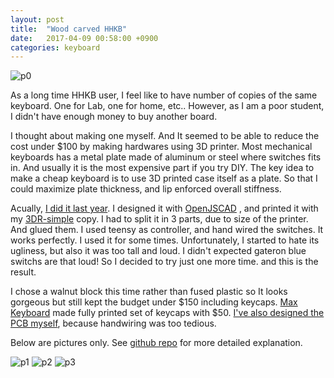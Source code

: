 ```yaml
---
layout: post
title:  "Wood carved HHKB"
date:   2017-04-09 00:58:00 +0900
categories: keyboard
---
```


![p0](https://github.com/jinhwanlazy/wood-case-keyboard/raw/master/pics/IMG_2566.JPG)

As a long time HHKB user, I feel like to have number of copies of the same
keyboard. One for Lab, one for home, etc..  However, as I am a poor student,
I didn't have enough money to buy another board.

I thought about making one myself. And It seemed to be able to reduce the cost 
under $100 by making hardwares using 3D printer. Most mechanical keyboards has
a metal plate made of aluminum or steel where switches fits in. And usually it
is the most expensive part if you try DIY. 
The key idea to make a cheap keyboard is to use 3D printed case itself as a
plate. So that I could maximize plate thickness, and lip enforced overall stiffness.

Acually, [I did it last year](https://github.com/jinhwanlazy/3d-printable-keyboard).
I designed it with [OpenJSCAD](https://openjscad.org/#https://raw.githubusercontent.com/jinhwanlazy/3d-printable-keyboard/master/model.js)
, and printed it with my
[3DR-simple](http://trains.socha.com/2013/11/building-3dr-simple-delta-printer-part-i.html) copy.
I had to split it in 3 parts, due to size of the printer. And glued them. 
I used teensy as controller, and hand wired the switches. 
It works perfectly. I used it for some times. Unfortunately, I started to hate its
ugliness, but also it was too tall and loud. I didn't expected gateron blue
switchs are that loud! So I decided to try just one more time. and this is the
result.

I chose a walnut block this time rather than fused plastic so It looks gorgeous
but still kept the budget under $150 including keycaps.
[Max Keyboard](http://www.maxkeyboard.com/) made fully
printed set of keycaps with $50. 
[I've also designed the PCB myself](https://github.com/jinhwanlazy/hhkb-pcb),
because handwiring was too tedious. 

Below are pictures only.
See [github repo](https://github.com/jinhwanlazy/wood-case-keyboard)
for more detailed explanation.

![p1](https://github.com/jinhwanlazy/wood-case-keyboard/raw/master/pics/IMG_2556.JPG)
![p2](https://github.com/jinhwanlazy/wood-case-keyboard/raw/master/pics/IMG_2569.JPG)
![p3](https://github.com/jinhwanlazy/wood-case-keyboard/raw/master/pics/IMG_2571.JPG)
